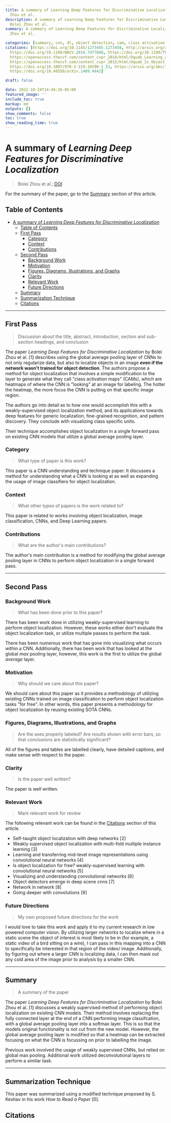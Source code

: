 ```yaml
---
title: A summary of Learning Deep Features for Discriminative Localization by Bolei
  Zhou et al.
description: A summary of Learning Deep Features for Discriminative Localization by
  Bolei Zhou et al.
summary: A summary of Learning Deep Features for Discriminative Localization by Bolei
  Zhou et al.

categories: [summary, cnn, dl, object detection, cam, class activation mapping]
citations: [https://doi.org/10.1145/1273445.1273458, http://arxiv.org/abs/1512.04150,
  https://doi.org/10.1109/WACV.2016.7477688, https://doi.org/10.1109/TPAMI.2016.2535231,
  https://openaccess.thecvf.com/content_cvpr_2014/html/Oquab_Learning_and_Transferring_2014_CVPR_paper.html,
  https://openaccess.thecvf.com/content_cvpr_2015/html/Oquab_Is_Object_Localization_2015_CVPR_paper.html,
  https://doi.org/10.1007/978-3-319-10590-1_53, https://arxiv.org/abs/1412.6856, https://arxiv.org/abs/1312.4400,
  https://doi.org/10.48550/arXiv.1409.4842]

draft: false

date: 2022-10-24T14:44:26-05:00
featured_image: ''
include_toc: true
markup: md
outputs: []
show_comments: false
toc: true
show_reading_time: true
---
```


# A summary of *Learning Deep Features for Discriminative Localization*

> Bolei Zhou et al.; [DOI](http://arxiv.org/abs/1512.04150)

For the summary of the paper, go to the [Summary](#summary) section of this
article.

## Table of Contents

- [A summary of *Learning Deep Features for Discriminative Localization*](#a-summary-of-learning-deep-features-for-discriminative-localization)
  - [Table of Contents](#table-of-contents)
  - [First Pass](#first-pass)
    - [Category](#category)
    - [Context](#context)
    - [Contributions](#contributions)
  - [Second Pass](#second-pass)
    - [Background Work](#background-work)
    - [Motivation](#motivation)
    - [Figures, Diagrams, Illustrations, and Graphs](#figures-diagrams-illustrations-and-graphs)
    - [Clarity](#clarity)
    - [Relevant Work](#relevant-work)
    - [Future Directions](#future-directions)
  - [Summary](#summary)
  - [Summarization Technique](#summarization-technique)
  - [Citations](#citations)

______________________________________________________________________

## First Pass

> Discussion about the title, abstract, introduction, section and sub-section
> headings, and conclusion

The paper *Learning Deep Features for Discriminative Localization* by Bolei Zhou
et al. \[1\] describes using the global average pooling layer of CNNs to not
only regularize data, but also to localize objects in an image **even if the
network wasn't trained for object detection**. The authors propose a method for
object localization that involves a simple modification to the layer to generate
what they call "class activation maps" (CAMs), which are heatmaps of where the
CNN is "looking" at an image for labeling. The hotter the heatmap, the more
focus the CNN is putting on that specific image region.

The authors go into detail as to how one would accomplish this with a
weakly-supervised object localization method, and its applications towards deep
features for generic localization, fine-grained recognition, and pattern
discovery. They conclude with visualizing class specific units.

Their technique accomplishes object localization in a single forward pass on
existing CNN models that utilize a global average pooling layer.

### Category

> What type of paper is this work?

This paper is a CNN understanding and technique paper. It discusses a method for
understanding what a CNN is looking at as well as expanding the usage of image
classifiers for object localization.

### Context

> What other *types* of papers is the work related to?

This paper is related to works involving object localization, image
classification, CNNs, and Deep Learning papers.

### Contributions

> What are the author's main contributions?

The author's main contribution is a method for modifying the global average
pooling layer in CNNs to perform object localization in a single forward pass.

______________________________________________________________________

## Second Pass

### Background Work

> What has been done prior to this paper?

There has been work done in utilizing weakly-supervised learning to perform
object localization. However, these works either don't evaluate the object
localization task, or utilize multiple passes to perform the task.

There has been numerous work that has gone into visualizing what occurs within a
CNN. Additionally, there has been work that has looked at the global *max*
pooling layer, however, this work is the first to utilize the global *average*
layer.

### Motivation

> Why should we care about this paper?

We should care about this paper as it provides a methodology of utilizing
existing CNNs trained on image classification to perform object localization
tasks "for free". In other words, this paper presents a methodology for object
localization by reusing existing SOTA CNNs.

### Figures, Diagrams, Illustrations, and Graphs

> Are the axes properly labeled? Are results shown with error bars, so that
> conclusions are statistically significant?

All of the figures and tables are labelled clearly, have detailed captions, and
make sense with respect to the paper.

### Clarity

> Is the paper well written?

The paper is well written.

### Relevant Work

> Mark relevant work for review

The following relevant work can be found in the [Citations](#citations) section
of this article.

- Self-taught object localization with deep networks \[2\]
- Weakly supervised object localization with multi-fold multiple instance
  learning \[3\]
- Learning and transferring mid-level image representations using convolutional
  neural networks \[4\]
- Is object localization for free? weakly-supervised learning with convolutional
  neural networks \[5\]
- Visualizing and understanding convolutional networks \[6\]
- Object detectors emerge in deep scene cnns \[7\]
- Network in network \[8\]
- Going deeper with convolutions \[9\]

### Future Directions

> My own proposed future directions for the work

I would love to take this work and apply it to my current research in low
powered computer vision. By utilizing larger networks to localize where in a
static scene the object of interest is most likely to be in (for example, a
static video of a bird sitting on a wire), I can pass in this mapping into a CNN
to specifically be interested in that region of the video/ image. Additionally,
by figuring out where a larger CNN is localizing data, I can then mask out any
cold area of the image prior to analysis by a smaller CNN.

______________________________________________________________________

## Summary

> A summary of the paper

The paper *Learning Deep Features for Discriminative Localization* by Bolei Zhou
et al. \[1\] discusses a weakly supervised method of performing object
localization on existing CNN models. Their method involves replacing the fully
connected layer at the end of a CNN performing image classifcation, with a
global average pooling layer into a softmax layer. This is so that the models
original functionality is not cut from the new model. However, the global
average pooling layer is modified so that a heatmap can be extracted focusing on
what the CNN is focussing on prior to labelling the image.

Previous work involved the usage of weakly supervised CNNs, but relied on global
max pooling. Additional work utilized deconvolutional layers to perform a
similar task.

______________________________________________________________________

## Summarization Technique

This paper was summarized using a modified technique proposed by S. Keshav in
his work *How to Read a Paper* \[0\].

## Citations

